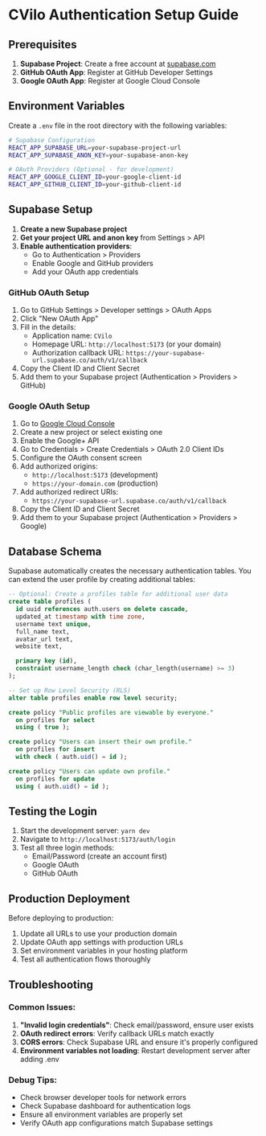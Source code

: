 # CVilo Authentication Setup Guide

## Prerequisites

1. **Supabase Project**: Create a free account at [supabase.com](https://supabase.com)
2. **GitHub OAuth App**: Register at GitHub Developer Settings
3. **Google OAuth App**: Register at Google Cloud Console

## Environment Variables

Create a `.env` file in the root directory with the following variables:

```bash
# Supabase Configuration
REACT_APP_SUPABASE_URL=your-supabase-project-url
REACT_APP_SUPABASE_ANON_KEY=your-supabase-anon-key

# OAuth Providers (Optional - for development)
REACT_APP_GOOGLE_CLIENT_ID=your-google-client-id
REACT_APP_GITHUB_CLIENT_ID=your-github-client-id
```

## Supabase Setup

1. **Create a new Supabase project**
2. **Get your project URL and anon key** from Settings > API
3. **Enable authentication providers**:
   - Go to Authentication > Providers
   - Enable Google and GitHub providers
   - Add your OAuth app credentials

### GitHub OAuth Setup

1. Go to GitHub Settings > Developer settings > OAuth Apps
2. Click "New OAuth App"
3. Fill in the details:
   - Application name: `CVilo`
   - Homepage URL: `http://localhost:5173` (or your domain)
   - Authorization callback URL: `https://your-supabase-url.supabase.co/auth/v1/callback`
4. Copy the Client ID and Client Secret
5. Add them to your Supabase project (Authentication > Providers > GitHub)

### Google OAuth Setup

1. Go to [Google Cloud Console](https://console.cloud.google.com/)
2. Create a new project or select existing one
3. Enable the Google+ API
4. Go to Credentials > Create Credentials > OAuth 2.0 Client IDs
5. Configure the OAuth consent screen
6. Add authorized origins:
   - `http://localhost:5173` (development)
   - `https://your-domain.com` (production)
7. Add authorized redirect URIs:
   - `https://your-supabase-url.supabase.co/auth/v1/callback`
8. Copy the Client ID and Client Secret
9. Add them to your Supabase project (Authentication > Providers > Google)

## Database Schema

Supabase automatically creates the necessary authentication tables. You can extend the user profile by creating additional tables:

```sql
-- Optional: Create a profiles table for additional user data
create table profiles (
  id uuid references auth.users on delete cascade,
  updated_at timestamp with time zone,
  username text unique,
  full_name text,
  avatar_url text,
  website text,

  primary key (id),
  constraint username_length check (char_length(username) >= 3)
);

-- Set up Row Level Security (RLS)
alter table profiles enable row level security;

create policy "Public profiles are viewable by everyone."
  on profiles for select
  using ( true );

create policy "Users can insert their own profile."
  on profiles for insert
  with check ( auth.uid() = id );

create policy "Users can update own profile."
  on profiles for update
  using ( auth.uid() = id );
```

## Testing the Login

1. Start the development server: `yarn dev`
2. Navigate to `http://localhost:5173/auth/login`
3. Test all three login methods:
   - Email/Password (create an account first)
   - Google OAuth
   - GitHub OAuth

## Production Deployment

Before deploying to production:

1. Update all URLs to use your production domain
2. Update OAuth app settings with production URLs
3. Set environment variables in your hosting platform
4. Test all authentication flows thoroughly

## Troubleshooting

### Common Issues:

1. **"Invalid login credentials"**: Check email/password, ensure user exists
2. **OAuth redirect errors**: Verify callback URLs match exactly
3. **CORS errors**: Check Supabase URL and ensure it's properly configured
4. **Environment variables not loading**: Restart development server after adding .env

### Debug Tips:

- Check browser developer tools for network errors
- Check Supabase dashboard for authentication logs
- Ensure all environment variables are properly set
- Verify OAuth app configurations match Supabase settings 